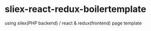 # sliex-react-redux-boilertemplate
using silex(PHP backend) / react &amp; redux(frontend) page template
